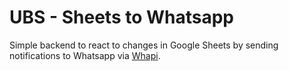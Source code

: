 # UBS - Sheets to Whatsapp

Simple backend to react to changes in Google Sheets by sending notifications to
Whatsapp via [Whapi](https://whapi.cloud/).
